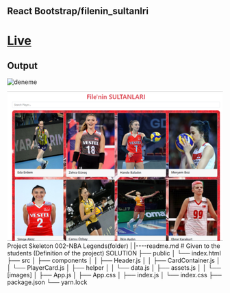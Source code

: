 ##  React Bootstrap/filenin_sultanlri
  
  
#  <a href="https://sparkling-trifle-685296.netlify.app/">Live</a>
  
  
##  Output
  
![deneme](./filenin_sultanları.gif )
  
<img src="./src/assets/file.png" alt="deneme">
Project Skeleton
002-NBA Legends(folder)
|
|----readme.md         # Given to the students (Definition of the project)
SOLUTION
├── public
│     └── index.html
├── src
│    ├── components
│    │       ├── Header.js
│    │       ├── CardContainer.js
│    │       └── PlayerCard.js
│    ├── helper
│    │       └── data.js
│    ├── assets.js
│    │       └── [images]
│    ├── App.js
│    ├── App.css
│    ├── index.js
│    └── index.css
├── package.json
└── yarn.lock
  
  